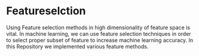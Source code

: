 # Featureselction

Using Feature selection methods in high dimensionality of feature space is vital. In machine learning, we can use feature selection techniques 
in order to select proper subset of feature to increase machine learning accuracy.
In this Repository we implemented various feature methods.
